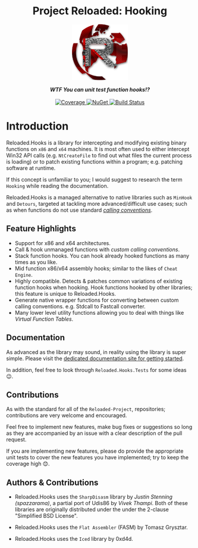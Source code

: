 <div align="center">
	<h1>Project Reloaded: Hooking</h1>
	<img src="./docs/Images/ReloadedLogo.png" width="150" align="center" />
	<br/> <br/>
	<strong><i>WTF You can unit test function hooks!?</i></strong>
	<br/> <br/>
	<!-- Coverage -->
	<a href="https://codecov.io/gh/Reloaded-Project/Reloaded.Hooks">
		<img src="https://codecov.io/gh/Reloaded-Project/Reloaded.Hooks/branch/master/graph/badge.svg" alt="Coverage" />
	</a>
	<!-- NuGet -->
	<a href="https://www.nuget.org/packages/Reloaded.Hooks">
		<img src="https://img.shields.io/nuget/v/Reloaded.Hooks.svg" alt="NuGet" />
	</a>
	<!-- Build Status -->
	<a href="https://ci.appveyor.com/project/sewer56lol/reloaded-hooks">
		<img src="https://ci.appveyor.com/api/projects/status/hfeonbkitheaclo3?svg=true" alt="Build Status" />
	</a>
</div>

# Introduction
Reloaded.Hooks is a library for intercepting and modifying existing binary functions on `x86` and `x64` machines. It is most often used to either intercept Win32 API calls (e.g. `NtCreateFile` to find out what files the current process is loading) or to patch existing functions within a program; e.g. patching software at runtime.

If this concept is unfamiliar to you; I would suggest to research the term `Hooking` while reading the documentation.

Reloaded.Hooks is a managed alternative to native libraries such as `MinHook` and `Detours`, targeted at tackling more advanced/difficult use cases; such as when functions do not use standard *[calling conventions](https://en.wikipedia.org/wiki/Calling_convention)*.

## Feature Highlights
+ Support for x86 and x64 architectures.
+ Call & hook unmanaged functions with *custom calling conventions*.
+ Stack function hooks. You can hook already hooked functions as many times as you like.
+ Mid function x86/x64 assembly hooks; similar to the likes of `Cheat Engine`.
+ Highly compatible. Detects & patches common variations of existing function hooks when hooking. Hook functions hooked by other libraries; this feature is unique to Reloaded.Hooks. 
+ Generate native wrapper functions for converting between custom calling conventions. e.g. Stdcall to Fastcall converter.
+ Many lower level utility functions allowing you to deal with things like *Virtual Function Tables*. 

## Documentation

As advanced as the library may sound, in reality using the library is super simple.
Please visit the [dedicated documentation site for getting started](https://reloaded-project.github.io/Reloaded.Hooks/).

In addition, feel free to look through `Reloaded.Hooks.Tests` for some ideas 😉.

## Contributions
As with the standard for all of the `Reloaded-Project`, repositories; contributions are very welcome and encouraged.

Feel free to implement new features, make bug fixes or suggestions so long as they are accompanied by an issue with a clear description of the pull request.

If you are implementing new features, please do provide the appropriate unit tests to cover the new features you have implemented; try to keep the coverage high 😊.

## Authors & Contributions

- Reloaded.Hooks uses the `SharpDisasm` library by *Justin Stenning (spazzarama)*, a partial port of Udis86 by *Vivek Thampi*. Both of these libraries are originally distributed under the under the 2-clause "Simplified BSD License". 

- Reloaded.Hooks uses the `Flat Assembler` (FASM) by Tomasz Grysztar.

- Reloaded.Hooks uses the `Iced` library by 0xd4d.
